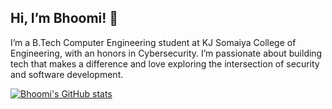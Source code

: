 ## Hi, I’m Bhoomi! 👋

I’m a B.Tech Computer Engineering student at KJ Somaiya College of Engineering, with an honors in Cybersecurity.
I’m passionate about building tech that makes a difference and love exploring the intersection of security and software development.

[![Bhoomi's GitHub stats](https://github-readme-stats.vercel.app/api?username=bhoomins&count_private=true&show_icons=true&theme=radical&hide_rank=false)](https://github.com/bhoomins/github-readme-stats)
